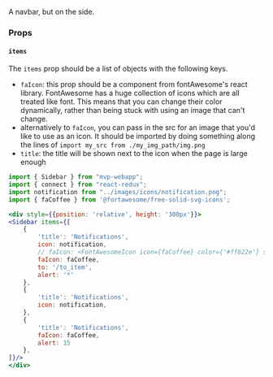 
A navbar, but on the side.

### Props
#### **`items`**
The `items` prop should be a list of objects with the following keys.

- `faIcon`: this prop should be a component from fontAwesome's react library. FontAwesome has a huge collection of icons which are all treated like font. This means that you can change their color dynamically, rather than being stuck with using an image that can't change.
- alternatively to `faIcon`, you can pass in the src for an image that you'd like to use as an icon. It should be imported by doing something along the lines of `import my_src from ./my_img_path/img.png`
- `title`: the title will be shown next to the icon when the page is large enough

``` jsx
import { Sidebar } from "mvp-webapp";
import { connect } from "react-redux";
import notification from "../images/icons/notification.png";
import { faCoffee } from '@fortawesome/free-solid-svg-icons';

<div style={{position: 'relative', height: '300px'}}>
<Sidebar items={[
    {
        'title': 'Notifications',
        icon: notification,
        // faIcon: <FontAwesomeIcon icon={faCoffee} color={'#ff822e'} size='50px'/>
        faIcon: faCoffee,
        to: '/to_item',
        alert: '*'
    },
    {
        'title': 'Notifications',
        icon: notification,
    },
    {
        'title': 'Notifications',
        faIcon: faCoffee,
        alert: 15
    },
]}/>
</div>
```